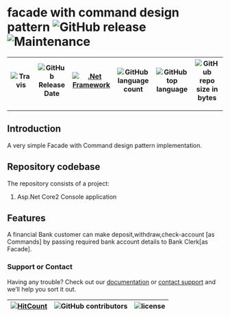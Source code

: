 # facade with command design pattern ![GitHub release](https://img.shields.io/github/release/ajeetx/facade_and_command_design-pattern.svg?style=for-the-badge) ![Maintenance](https://img.shields.io/maintenance/yes/2019.svg?style=for-the-badge)

![Travis](https://img.shields.io/travis/AJEETX/facade_and_command_design-pattern.svg) |![GitHub Release Date](https://img.shields.io/github/release-date/ajeetx/facade_and_command_design-pattern.svg)|[![.Net Framework](https://img.shields.io/badge/DotNet-2.0-blue.svg?style=plastic)](https://www.microsoft.com/en-au/download/details.aspx?id=1639) | ![GitHub language count](https://img.shields.io/github/languages/count/ajeetx/facade_and_command_design-pattern.svg) | ![GitHub top language](https://img.shields.io/github/languages/top/ajeetx/facade_and_command_design-pattern.svg) |![GitHub repo size in bytes](https://img.shields.io/github/repo-size/ajeetx/facade_and_command_design-pattern.svg) 
| ---          | ---        | ---      | ---        |  --- | --- |

---------------------------------------
## Introduction

A very simple Facade with Command design pattern implementation.   

## Repository codebase
 
The repository consists of a project:
1) Asp.Net Core2 Console application

## Features

A financial Bank customer can make deposit,withdraw,check-account [as Commands] by passing required bank account details to Bank Clerk[as Facade].



### Support or Contact

Having any trouble? Check out our [documentation](https://github.com/AJEETX/facade_and_command_design-pattern/blob/master/README.md) or [contact support](mailto:ajeetkumar@email.com) and we’ll help you sort it out.


[![HitCount](http://hits.dwyl.io/ajeetx/facade_and_command_design-pattern/projects/1.svg)](http://hits.dwyl.io/ajeetx/facade_and_command_design-pattern/projects/1) | ![GitHub contributors](https://img.shields.io/github/contributors/ajeetx/facade_and_command_design-pattern.svg?style=plastic)|![license](https://img.shields.io/github/license/ajeetx/facade_and_command_design-pattern.svg?style=plastic)|
 | --- | --- | ---|

